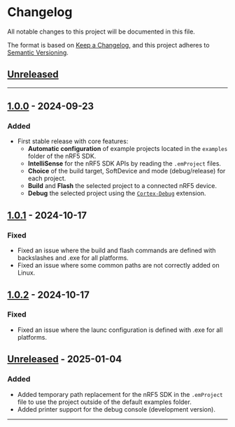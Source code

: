 # Changelog

All notable changes to this project will be documented in this file.

The format is based on [Keep a Changelog](https://keepachangelog.com/en/1.0.0/),
and this project adheres to [Semantic Versioning](https://semver.org/spec/v2.0.0.html).

## [Unreleased]

---

## [1.0.0] - 2024-09-23

### Added
- First stable release with core features:
  - **Automatic configuration** of example projects located in the `examples` folder of the nRF5 SDK.
  - **IntelliSense** for the nRF5 SDK APIs by reading the `.emProject` files.
  - **Choice** of the build target, SoftDevice and mode (debug/release) for each project.
  - **Build** and **Flash** the selected project to a connected nRF5 device.
  - **Debug** the selected project using the [`Cortex-Debug`](https://github.com/Marus/cortex-debug) extension.

## [1.0.1] - 2024-10-17

### Fixed
- Fixed an issue where the build and flash commands are defined with backslashes and .exe for all platforms.
- Fixed an issue where some common paths are not correctly added on Linux.

## [1.0.2] - 2024-10-17

### Fixed
- Fixed an issue where the launc configuration is defined with .exe for all platforms.

## [Unreleased] - 2025-01-04

### Added
- Added temporary path replacement for the nRF5 SDK in the `.emProject` file to use the project outside of the default examples folder.
- Added printer support for the debug console (development version).

---

<!-- Links to compare differences between versions -->
[Unreleased]: https://github.com/CedricHirschi/nrf5-examples-manager/compare/v1.0.3...HEAD
[1.0.0]: https://github.com/CedricHirschi/nrf5-examples-manager/releases/tag/v1.0.0
[1.0.1]: https://github.com/CedricHirschi/nrf5-examples-manager/releases/tag/v1.0.1
[1.0.2]: https://github.com/CedricHirschi/nrf5-examples-manager/releases/tag/v1.0.2
